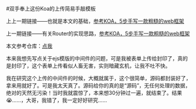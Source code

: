 #双手奉上这份Koa的上传简易手敲模板

上上一期链接——也就是本文的基础，[参考KOA，5步手写一款粗糙的web框架](https://juejin.im/post/5b7e8718e51d4538ca573445)

上一期链接——有关Router的实现思路，[参考KOA，5步手写一款粗糙的web框架](https://juejin.im/post/5b7e8718e51d4538ca573445)

本文参考仓库：[点我](https://github.com/nanaSun/myHTTP/tree/master/router)

本来我想先写点关于ejs模版的中间件的问题，可是我被表单上传给封印了，真的是封印了，这个表单上传看似人畜无害，实则暗藏玄机，让我不吐不快。

我在研究这个上传的中间件的时候，大概就属于，这个很简单，源码都封装好了，拿来用就好了。可是我太天真了。源码给你的真的是“源码”，无任何处理的数据，绝对的天然无污染！当时我就震惊了，本来想30分钟过一遍，就结束了。结果😭……，大哥，我错了，我一定好好研究……